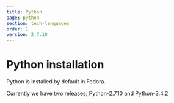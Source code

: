 ```yaml
---
title: Python
page: python
section: tech-languages
order: 1
version: 2.7.10
---
```


# Python installation

Python is installed by default in Fedora.

Currently we have two releases; Python-2.7.10 and Python-3.4.2
